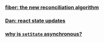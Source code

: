 
### [fiber: the new reconciliation algorithm](https://indepth.dev/posts/1008/inside-fiber-in-depth-overview-of-the-new-reconciliation-algorithm-in-react)

### [Dan: react state updates](https://stackoverflow.com/questions/48563650/does-react-keep-the-order-for-state-updates/48610973#48610973)

### [why is `setState` asynchronous?](https://github.com/facebook/react/issues/11527)
